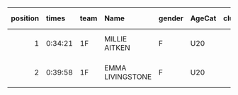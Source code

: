 |   position | times   | team   | Name             | gender   | AgeCat   |   clubnumber | Club name        | Website                 |   finishPosition |
|-----------:|:--------|:-------|:-----------------|:---------|:---------|-------------:|:-----------------|:------------------------|-----------------:|
|          1 | 0:34:21 | 1F     | MILLIE AITKEN    | F        | U20      |            1 | East Kilbride AC | http://www.ekac.org.uk/ |               72 |
|          2 | 0:39:58 | 1F     | EMMA LIVINGSTONE | F        | U20      |            1 | East Kilbride AC | http://www.ekac.org.uk/ |              135 |